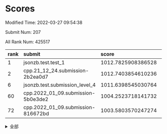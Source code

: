 # Scores

Modified Time: 2022-03-27 09:54:38

Submit Num: 207

All Rank Num: 425517

| rank |               submit               |       score        |       sigma        | pk_num |
| :--- | :--------------------------------- | :----------------- | :----------------- | :----- |
| 1    | jsonzb.test.test_1                 | 1012.7825908386528 | 0.8075700827244028 | 8220   |
| 2    | cpp.21_12_24.submission-2b2ea0d7   | 1012.7403854610236 | 0.7788051936978525 | 8220   |
| 6    | jsonzb.test.submission_level_4     | 1011.6398545030764 | 0.8078452034646586 | 8225   |
| 60   | cpp.2022_01_09.submission-5b0e3de2 | 1004.2523718141732 | 0.7120325278455182 | 8223   |
| 72   | cpp.2022_01_09.submission-816672bd | 1003.5803570247274 | 0.7144294068701521 | 8225   |


<details>
<summary>全部</summary>

| rank |                 submit                 |       score        |       sigma        | pk_num |
| :--- | :------------------------------------- | :----------------- | :----------------- | :----- |
| 1    | jsonzb.test.test_1                     | 1012.7825908386528 | 0.8075700827244028 | 8220   |
| 2    | cpp.21_12_24.submission-2b2ea0d7       | 1012.7403854610236 | 0.7788051936978525 | 8220   |
| 3    | gobigger.level_3.submission_level_3_30 | 1011.9854144465359 | 0.7807951553228007 | 8220   |
| 4    | gobigger.level_3.submission_level_3_19 | 1011.9179020768071 | 0.8086811158847146 | 8225   |
| 5    | gobigger.level_3.submission_level_3_6  | 1011.7565806010358 | 0.7700437057647436 | 8223   |
| 6    | jsonzb.test.submission_level_4         | 1011.6398545030764 | 0.8078452034646586 | 8225   |
| 7    | gobigger.level_3.submission_level_3_2  | 1011.5641610872341 | 0.791987934304362  | 8218   |
| 8    | gobigger.level_3.submission_level_3_8  | 1011.4599142985036 | 0.788343904397011  | 8224   |
| 9    | gobigger.level_3.submission_level_3_33 | 1011.4049628444635 | 0.7797238429674084 | 8225   |
| 10   | gobigger.level_3.submission_level_3_26 | 1011.3397784058005 | 0.7857382884342257 | 8223   |
| 11   | gobigger.level_3.submission_level_3_32 | 1011.2538598662214 | 0.7545755958169549 | 8220   |
| 12   | gobigger.level_3.submission_level_3_36 | 1011.1579963113705 | 0.7705678372946649 | 8223   |
| 13   | gobigger.level_3.submission_level_3_48 | 1011.098392040561  | 0.7717060890010301 | 8221   |
| 14   | gobigger.level_3.submission_level_3_35 | 1010.882399479436  | 0.7504515991128188 | 8224   |
| 15   | gobigger.level_3.submission_level_3_21 | 1010.8572361328323 | 0.7752230528114412 | 8224   |
| 16   | gobigger.level_3.submission_level_3_15 | 1010.7842571699819 | 0.7648862824040344 | 8220   |
| 17   | gobigger.level_3.submission_level_3_4  | 1010.7794693555434 | 0.7683557333642926 | 8218   |
| 18   | gobigger.level_3.submission_level_3_13 | 1010.6002440015747 | 0.7383361296588713 | 8221   |
| 19   | gobigger.level_3.submission_level_3_11 | 1010.5308654136437 | 0.7488320321917491 | 8223   |
| 20   | gobigger.level_3.submission_level_3_25 | 1010.4147316709714 | 0.7602069742312022 | 8222   |
| 21   | gobigger.level_3.submission_level_3_37 | 1010.3975064621844 | 0.7590353097886839 | 8226   |
| 22   | gobigger.level_3.submission_level_3_10 | 1010.3594204441163 | 0.7524287175179795 | 8225   |
| 23   | gobigger.level_3.submission_level_3_5  | 1010.2748410928626 | 0.7561356698274528 | 8221   |
| 24   | gobigger.level_3.submission_level_3_39 | 1010.269507362524  | 0.7647365915185047 | 8220   |
| 25   | gobigger.level_3.submission_level_3_45 | 1010.1922661924625 | 0.752815318085706  | 8224   |
| 26   | gobigger.level_3.submission_level_3_24 | 1010.1209914778173 | 0.7498192024474033 | 8222   |
| 27   | gobigger.level_3.submission_level_3_1  | 1010.1034649045738 | 0.7719829777912591 | 8220   |
| 28   | gobigger.level_3.submission_level_3_40 | 1010.0691915057771 | 0.757467574874691  | 8226   |
| 29   | gobigger.level_3.submission_level_3_43 | 1010.023258808279  | 0.7581476613414181 | 8223   |
| 30   | gobigger.level_3.submission_level_3_3  | 1009.9988778873806 | 0.7599607453296292 | 8220   |
| 31   | gobigger.level_3.submission_level_3_44 | 1009.8678613030016 | 0.7708936530588032 | 8219   |
| 32   | gobigger.level_3.submission_level_3_41 | 1009.8644092346416 | 0.7575783160489012 | 8223   |
| 33   | gobigger.level_3.submission_level_3_9  | 1009.751574957755  | 0.7685602766052143 | 8223   |
| 34   | gobigger.level_3.submission_level_3_23 | 1009.6798393149938 | 0.7384259508262108 | 8224   |
| 35   | gobigger.level_3.submission_level_3_0  | 1009.6208688635232 | 0.7519012918876987 | 8219   |
| 36   | gobigger.level_3.submission_level_3_42 | 1009.4206725191483 | 0.7440577481444847 | 8222   |
| 37   | gobigger.level_3.submission_level_3_47 | 1009.4019851172936 | 0.7658986200825209 | 8229   |
| 38   | gobigger.level_3.submission_level_3_46 | 1009.395907045862  | 0.7550554654264462 | 8226   |
| 39   | gobigger.level_3.submission_level_3_38 | 1009.3561827308539 | 0.7667617921359926 | 8220   |
| 40   | gobigger.level_3.submission_level_3_16 | 1009.311320064878  | 0.7526999227318794 | 8226   |
| 41   | gobigger.level_3.submission_level_3_27 | 1009.2201075242525 | 0.7452228404410357 | 8226   |
| 42   | gobigger.level_3.submission_level_3_17 | 1009.2042513852149 | 0.7426819118441784 | 8226   |
| 43   | gobigger.level_3.submission_level_3_12 | 1009.1737271562698 | 0.7421579762616402 | 8225   |
| 44   | gobigger.level_3.submission_level_3_31 | 1009.0457321796487 | 0.779210489417103  | 8224   |
| 45   | gobigger.level_3.submission_level_3_18 | 1008.9798303308847 | 0.735718793423052  | 8220   |
| 46   | gobigger.level_3.submission_level_3_7  | 1008.8781262384039 | 0.7434601373240725 | 8225   |
| 47   | gobigger.level_3.submission_level_3_22 | 1008.8165922315574 | 0.7421221676073086 | 8224   |
| 48   | gobigger.level_3.submission_level_3_49 | 1008.7703629437855 | 0.7439954403836702 | 8221   |
| 49   | gobigger.level_3.submission_level_3_29 | 1008.764007329105  | 0.7424496890398125 | 8222   |
| 50   | gobigger.level_3.submission_level_3_20 | 1008.7501822755421 | 0.7464191724394591 | 8222   |
| 51   | gobigger.level_3.submission_level_3_34 | 1008.7454333455865 | 0.7404887363434907 | 8220   |
| 52   | gobigger.level_3.submission_level_3_28 | 1008.4650281481835 | 0.7403979488683531 | 8224   |
| 53   | gobigger.level_3.submission_level_3_14 | 1008.3985796467301 | 0.7519168295026308 | 8224   |
| 54   | gobigger.level_1.submission_level_1_19 | 1005.4547728552683 | 0.7199582914291413 | 8217   |
| 55   | gobigger.level_1.submission_level_1_8  | 1004.8919566558172 | 0.7126121464223278 | 8223   |
| 56   | gobigger.level_1.submission_level_1_5  | 1004.8253563726812 | 0.7212762101937348 | 8223   |
| 57   | gobigger.level_1.submission_level_1_2  | 1004.5893764455145 | 0.7199136922330026 | 8221   |
| 58   | gobigger.level_1.submission_level_1_27 | 1004.4477584193918 | 0.7090410082007834 | 8226   |
| 59   | gobigger.level_1.submission_level_1_1  | 1004.269808360969  | 0.7231956046092236 | 8220   |
| 60   | cpp.2022_01_09.submission-5b0e3de2     | 1004.2523718141732 | 0.7120325278455182 | 8223   |
| 61   | gobigger.level_1.submission_level_1_45 | 1004.1617858529755 | 0.7227468958150056 | 8224   |
| 62   | gobigger.level_1.submission_level_1_44 | 1004.1023604416201 | 0.716445438111652  | 8223   |
| 63   | gobigger.level_1.submission_level_1_33 | 1004.021075629944  | 0.7268269876176235 | 8226   |
| 64   | gobigger.level_1.submission_level_1_46 | 1004.0050467784744 | 0.7186579954260802 | 8220   |
| 65   | gobigger.level_1.submission_level_1_9  | 1003.9653857372347 | 0.7115033553907939 | 8221   |
| 66   | gobigger.level_1.submission_level_1_6  | 1003.912111295778  | 0.7114938171386047 | 8226   |
| 67   | gobigger.level_1.submission_level_1_37 | 1003.8720543876858 | 0.7113984593665467 | 8226   |
| 68   | gobigger.level_1.submission_level_1_3  | 1003.8416618545061 | 0.7191116462171898 | 8221   |
| 69   | gobigger.level_1.submission_level_1_49 | 1003.8375625853218 | 0.7336526664131738 | 8224   |
| 70   | gobigger.level_1.submission_level_1_35 | 1003.7620606863011 | 0.7227799354749533 | 8217   |
| 71   | gobigger.level_1.submission_level_1_21 | 1003.6936168351976 | 0.7168982413680987 | 8225   |
| 72   | cpp.2022_01_09.submission-816672bd     | 1003.5803570247274 | 0.7144294068701521 | 8225   |
| 73   | gobigger.level_1.submission_level_1_7  | 1003.5397722453002 | 0.7040260361548043 | 8224   |
| 74   | gobigger.level_1.submission_level_1_24 | 1003.5303460577951 | 0.7102477587133441 | 8223   |
| 75   | gobigger.level_1.submission_level_1_34 | 1003.5248731764781 | 0.7198166214125477 | 8225   |
| 76   | gobigger.level_1.submission_level_1_41 | 1003.5240527294076 | 0.7186494901776374 | 8225   |
| 77   | gobigger.level_1.submission_level_1_23 | 1003.5116619791429 | 0.7056821225301477 | 8222   |
| 78   | gobigger.level_1.submission_level_1_4  | 1003.5095004554959 | 0.7206855293925559 | 8224   |
| 79   | gobigger.level_1.submission_level_1_15 | 1003.5069321712107 | 0.7263975791274982 | 8219   |
| 80   | gobigger.level_1.submission_level_1_18 | 1003.3830609538327 | 0.7109543914153881 | 8225   |
| 81   | gobigger.level_1.submission_level_1_31 | 1003.3460924460544 | 0.7195505302781255 | 8224   |
| 82   | gobigger.level_1.submission_level_1_25 | 1003.2682046833963 | 0.7231292343742901 | 8224   |
| 83   | gobigger.level_1.submission_level_1_47 | 1003.2341324685907 | 0.7187481250944574 | 8226   |
| 84   | gobigger.level_1.submission_level_1_29 | 1003.2264826150072 | 0.7049975848982395 | 8226   |
| 85   | gobigger.level_1.submission_level_1_22 | 1003.2137238682601 | 0.716839248873832  | 8224   |
| 86   | gobigger.level_1.submission_level_1_38 | 1003.2070089127892 | 0.7090970692190309 | 8219   |
| 87   | gobigger.level_1.submission_level_1_48 | 1003.1463328738281 | 0.7145094055170852 | 8220   |
| 88   | gobigger.level_1.submission_level_1_28 | 1003.0875890567451 | 0.718999070855606  | 8227   |
| 89   | gobigger.level_1.submission_level_1_10 | 1003.0265078580161 | 0.710504813640696  | 8223   |
| 90   | gobigger.level_1.submission_level_1_30 | 1003.0023446410947 | 0.7103310351887796 | 8224   |
| 91   | gobigger.level_1.submission_level_1_13 | 1002.9857210830842 | 0.7217683992117263 | 8224   |
| 92   | gobigger.level_1.submission_level_1_43 | 1002.8930595480235 | 0.7054781507411086 | 8222   |
| 93   | gobigger.level_1.submission_level_1_20 | 1002.6931841163503 | 0.7149949867516937 | 8229   |
| 94   | gobigger.level_1.submission_level_1_32 | 1002.5665581781597 | 0.7217158939236289 | 8224   |
| 95   | gobigger.level_1.submission_level_1_36 | 1002.4418931511851 | 0.716690468036642  | 8229   |
| 96   | gobigger.level_1.submission_level_1_0  | 1002.370218629049  | 0.7133222524825268 | 8218   |
| 97   | gobigger.level_1.submission_level_1_14 | 1002.3235241663175 | 0.7198720269806552 | 8220   |
| 98   | gobigger.level_1.submission_level_1_12 | 1002.2517366958539 | 0.7063541758681351 | 8225   |
| 99   | gobigger.level_1.submission_level_1_16 | 1002.2298718497626 | 0.7207135103240095 | 8223   |
| 100  | gobigger.level_1.submission_level_1_11 | 1002.1379410814202 | 0.7145426353395693 | 8219   |
| 101  | gobigger.level_1.submission_level_1_40 | 1001.899003460146  | 0.7113654747059348 | 8223   |
| 102  | gobigger.level_1.submission_level_1_17 | 1001.887435732815  | 0.7184286544444525 | 8223   |
| 103  | gobigger.level_1.submission_level_1_42 | 1001.8546700095775 | 0.7170087773979144 | 8218   |
| 104  | gobigger.level_1.submission_level_1_39 | 1001.7683103225457 | 0.7069702220065223 | 8218   |
| 105  | gobigger.level_1.submission_level_1_26 | 1001.730537723321  | 0.718731710149817  | 8222   |
| 106  | gobigger.random.submission_random_48   | 998.1480711526551  | 0.70427687776466   | 8220   |
| 107  | gobigger.random.submission_random_40   | 997.1234303153527  | 0.7051048570504613 | 8221   |
| 108  | gobigger.random.submission_random_30   | 997.088452853428   | 0.7059464999871464 | 8219   |
| 109  | gobigger.random.submission_random_13   | 997.0326717856418  | 0.7002269717494058 | 8222   |
| 110  | gobigger.random.submission_random_49   | 996.9921246348944  | 0.7006619510314175 | 8224   |
| 111  | gobigger.random.submission_random_36   | 996.9149612830113  | 0.702706517815811  | 8224   |
| 112  | gobigger.random.submission_random_16   | 996.870885560194   | 0.711913691478402  | 8226   |
| 113  | gobigger.random.submission_random_38   | 996.7960348339197  | 0.7158420261194058 | 8225   |
| 114  | gobigger.random.submission_random_35   | 996.7771287687247  | 0.7072594945211763 | 8229   |
| 115  | gobigger.random.submission_random_32   | 996.7695492848402  | 0.7103102350888372 | 8225   |
| 116  | gobigger.random.submission_random_24   | 996.674685581817   | 0.7050880492298527 | 8222   |
| 117  | gobigger.random.submission_random_10   | 996.570926232032   | 0.6994559958255537 | 8218   |
| 118  | gobigger.random.submission_random_44   | 996.4046847535608  | 0.7082709818722771 | 8220   |
| 119  | gobigger.random.submission_random_45   | 996.371220504841   | 0.7082508381053131 | 8218   |
| 120  | gobigger.random.submission_random_26   | 996.3624026618195  | 0.7040330979443763 | 8224   |
| 121  | gobigger.random.submission_random_29   | 996.35042668639    | 0.7118424002948546 | 8220   |
| 122  | gobigger.random.submission_random_33   | 996.3257952364056  | 0.7030194476417724 | 8223   |
| 123  | gobigger.random.submission_random_21   | 996.3051716002105  | 0.7113229305883398 | 8221   |
| 124  | gobigger.random.submission_random_43   | 996.2969297037013  | 0.7101995811752783 | 8220   |
| 125  | gobigger.random.submission_random_15   | 996.1539075530742  | 0.7047384899547653 | 8224   |
| 126  | gobigger.random.submission_random_11   | 996.12819358485    | 0.7129041770108873 | 8222   |
| 127  | gobigger.random.submission_random_41   | 996.1155932047174  | 0.7085508775288144 | 8224   |
| 128  | gobigger.random.submission_random_42   | 996.0954142332029  | 0.6982116969603461 | 8217   |
| 129  | gobigger.random.submission_random_20   | 996.0947203509885  | 0.7007095426396208 | 8221   |
| 130  | gobigger.random.submission_random_18   | 996.0333870225583  | 0.7301686972923279 | 8227   |
| 131  | gobigger.random.submission_random_5    | 996.0088691477848  | 0.7180262431112329 | 8222   |
| 132  | gobigger.random.submission_random_17   | 995.9883296761561  | 0.7124894719446284 | 8222   |
| 133  | gobigger.random.submission_random_12   | 995.9408627140086  | 0.710669144619015  | 8218   |
| 134  | gobigger.random.submission_random_47   | 995.8932050226159  | 0.6997513036411939 | 8225   |
| 135  | gobigger.random.submission_random_6    | 995.8867328492734  | 0.7135126701032245 | 8227   |
| 136  | gobigger.random.submission_random_2    | 995.8308493570806  | 0.7136626026661089 | 8225   |
| 137  | gobigger.random.submission_random_27   | 995.7804647555408  | 0.6967274032452493 | 8222   |
| 138  | gobigger.random.submission_random_19   | 995.7708358365343  | 0.7142174169901647 | 8221   |
| 139  | gobigger.random.submission_random_9    | 995.6670164938838  | 0.7117720112210749 | 8224   |
| 140  | gobigger.random.submission_random_34   | 995.6418869504912  | 0.7349139105352666 | 8217   |
| 141  | gobigger.random.submission_random_7    | 995.6112718090562  | 0.7307763243470338 | 8220   |
| 142  | gobigger.random.submission_random_31   | 995.5911608858972  | 0.6984742798546237 | 8222   |
| 143  | gobigger.random.submission_random_8    | 995.546233073576   | 0.7019358263227614 | 8223   |
| 144  | gobigger.random.submission_random_14   | 995.4897415050679  | 0.7189660786268263 | 8227   |
| 145  | gobigger.random.submission_random_23   | 995.467800213435   | 0.6958075135884154 | 8230   |
| 146  | gobigger.random.submission_random_28   | 995.2942003438334  | 0.718632605944071  | 8221   |
| 147  | gobigger.random.submission_random_22   | 995.2371461758538  | 0.7417674165763903 | 8220   |
| 148  | gobigger.random.submission_random_0    | 995.1564012469004  | 0.7158569061031299 | 8220   |
| 149  | gobigger.random.submission_random_37   | 995.1536646424129  | 0.7285235496521255 | 8232   |
| 150  | gobigger.random.submission_random_25   | 995.151703080168   | 0.7189007130453675 | 8225   |
| 151  | gobigger.random.submission_random_46   | 995.1426230828805  | 0.7103612154547234 | 8214   |
| 152  | gobigger.random.submission_random_3    | 994.9568968336418  | 0.7337140515854288 | 8215   |
| 153  | gobigger.random.submission_random_39   | 994.9058518420945  | 0.716429265015765  | 8221   |
| 154  | gobigger.random.submission_random_1    | 994.6831620351468  | 0.7188432922730295 | 8222   |
| 155  | gobigger.random.submission_random_4    | 994.4570790425369  | 0.7249035336956281 | 8226   |
| 156  | gobigger.level_2.submission_level_2_41 | 994.3382528143214  | 0.7411636055374209 | 8221   |
| 157  | gobigger.level_2.submission_level_2_32 | 993.913712591298   | 0.7264976784769637 | 8221   |
| 158  | gobigger.level_2.submission_level_2_43 | 993.7396609244676  | 0.7222133800834797 | 8224   |
| 159  | gobigger.level_2.submission_level_2_27 | 993.6135864928854  | 0.7434404846692426 | 8216   |
| 160  | gobigger.level_2.submission_level_2_29 | 993.4556881360147  | 0.7304151194673886 | 8223   |
| 161  | gobigger.level_2.submission_level_2_20 | 993.3585148512014  | 0.7454281533088113 | 8223   |
| 162  | gobigger.level_2.submission_level_2_23 | 993.3520277716968  | 0.721384671258914  | 8223   |
| 163  | gobigger.level_2.submission_level_2_17 | 993.3199931551603  | 0.7444431097382392 | 8219   |
| 164  | gobigger.level_2.submission_level_2_47 | 993.1240813763544  | 0.7431427392647049 | 8226   |
| 165  | gobigger.level_2.submission_level_2_19 | 992.7086114641683  | 0.7274332516028985 | 8218   |
| 166  | gobigger.level_2.submission_level_2_15 | 992.5282381365976  | 0.7269707129538868 | 8229   |
| 167  | gobigger.level_2.submission_level_2_18 | 992.5019857003606  | 0.7400964628812924 | 8218   |
| 168  | gobigger.level_2.submission_level_2_12 | 992.4898038489799  | 0.7452349272931845 | 8223   |
| 169  | gobigger.level_2.submission_level_2_49 | 992.478851066354   | 0.7344865687660928 | 8225   |
| 170  | gobigger.level_2.submission_level_2_16 | 992.4784492264608  | 0.7402178539642317 | 8226   |
| 171  | gobigger.level_2.submission_level_2_8  | 992.4724205390688  | 0.7533956732389813 | 8222   |
| 172  | gobigger.level_2.submission_level_2_5  | 992.4643415692997  | 0.7398619588670309 | 8221   |
| 173  | gobigger.level_2.submission_level_2_30 | 992.398257458381   | 0.7375618482052916 | 8225   |
| 174  | gobigger.level_2.submission_level_2_1  | 992.3300944510605  | 0.7305899869324132 | 8221   |
| 175  | gobigger.level_2.submission_level_2_26 | 992.2807946545489  | 0.7666260235187905 | 8221   |
| 176  | gobigger.level_2.submission_level_2_22 | 992.2493713035309  | 0.7281281500726609 | 8225   |
| 177  | gobigger.level_2.submission_level_2_6  | 992.229398733538   | 0.7383127577520011 | 8221   |
| 178  | gobigger.level_2.submission_level_2_4  | 992.134032377306   | 0.7639479034154777 | 8227   |
| 179  | gobigger.level_2.submission_level_2_13 | 992.1334362691204  | 0.7486064531116782 | 8223   |
| 180  | gobigger.level_2.submission_level_2_45 | 992.0782219835971  | 0.7413514206987033 | 8219   |
| 181  | gobigger.level_2.submission_level_2_31 | 992.0142286520341  | 0.7357253601992907 | 8222   |
| 182  | gobigger.level_2.submission_level_2_33 | 991.9997565599425  | 0.7439425927606832 | 8221   |
| 183  | gobigger.level_2.submission_level_2_46 | 991.9961345789011  | 0.7507107214974067 | 8221   |
| 184  | gobigger.level_2.submission_level_2_28 | 991.9727833499107  | 0.7507440702298699 | 8220   |
| 185  | gobigger.level_2.submission_level_2_38 | 991.9712444835263  | 0.7528824099800221 | 8222   |
| 186  | gobigger.level_2.submission_level_2_25 | 991.8754868439346  | 0.7471683891314256 | 8224   |
| 187  | gobigger.level_2.submission_level_2_35 | 991.7956567224438  | 0.7416089628191751 | 8220   |
| 188  | gobigger.level_2.submission_level_2_44 | 991.7946449859095  | 0.7413991975519909 | 8222   |
| 189  | gobigger.level_2.submission_level_2_7  | 991.6530681255908  | 0.7532383317790377 | 8224   |
| 190  | gobigger.level_2.submission_level_2_0  | 991.5675668259073  | 0.7345287633950327 | 8221   |
| 191  | gobigger.level_2.submission_level_2_9  | 991.5240583003613  | 0.753784515011125  | 8221   |
| 192  | gobigger.level_2.submission_level_2_40 | 991.4645505790305  | 0.7543052681224537 | 8224   |
| 193  | gobigger.level_2.submission_level_2_3  | 991.4318969273344  | 0.7371446109991385 | 8220   |
| 194  | gobigger.level_2.submission_level_2_34 | 991.4287112456478  | 0.7607174922270689 | 8223   |
| 195  | gobigger.level_2.submission_level_2_24 | 991.3201297788777  | 0.7612426205419783 | 8226   |
| 196  | gobigger.level_2.submission_level_2_2  | 991.2959949631008  | 0.7593869775728483 | 8222   |
| 197  | gobigger.level_2.submission_level_2_42 | 991.2760215836512  | 0.7502328767053817 | 8226   |
| 198  | gobigger.level_2.submission_level_2_37 | 991.1972645781238  | 0.760989307767031  | 8219   |
| 199  | gobigger.level_2.submission_level_2_10 | 991.098391826753   | 0.7427187563391844 | 8223   |
| 200  | gobigger.level_2.submission_level_2_39 | 991.018403575163   | 0.7624430740766066 | 8222   |
| 201  | gobigger.level_2.submission_level_2_14 | 990.8950660458871  | 0.7524446043223486 | 8219   |
| 202  | gobigger.level_2.submission_level_2_11 | 990.8866504662677  | 0.7688446915177818 | 8223   |
| 203  | gobigger.level_2.submission_level_2_36 | 990.8575484694103  | 0.7707891634235199 | 8222   |
| 204  | gobigger.level_2.submission_level_2_21 | 990.4398966983956  | 0.7988155744980053 | 8224   |
| 205  | gobigger.level_2.submission_level_2_48 | 990.3829373786407  | 0.77468784402763   | 8222   |
| 206  | gobigger.none.submission_none_0        | 977.1263540485015  | 1.3414693363964478 | 8225   |
| 207  | gobigger.none.submission_none_1        | 976.4207224300441  | 1.4907408533977635 | 8224   |

</details>
